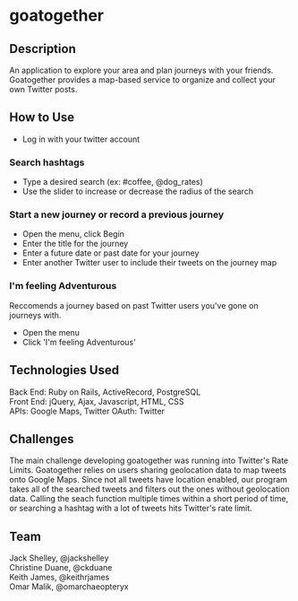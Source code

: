 # goatogether

## Description
An application to explore your area and plan journeys with your friends. Goatogether provides a map-based service to organize and collect your own Twitter posts.

## How to Use
+ Log in with your twitter account

### Search hashtags
+ Type a desired search (ex: #coffee, @dog_rates)
+ Use the slider to increase or decrease the radius of the search

### Start a new journey or record a previous journey
+ Open the menu, click Begin
+ Enter the title for the journey
+ Enter a future date or past date for your journey
+ Enter another Twitter user to include their tweets on the journey map

### I'm feeling Adventurous
Reccomends a journey based on past Twitter users you've gone on journeys with.

+ Open the menu
+ Click 'I'm feeling Adventurous'

## Technologies Used
Back End: Ruby on Rails, ActiveRecord, PostgreSQL  
Front End: jQuery, Ajax, Javascript, HTML, CSS  
APIs: Google Maps, Twitter
OAuth: Twitter

## Challenges
The main challenge developing goatogether was running into Twitter's Rate Limits. Goatogether relies on users sharing geolocation data to map tweets onto Google Maps. Since not all tweets have location enabled, our program takes all of the searched tweets and filters out the ones without geolocation data. Calling the seach function multiple times within a short period of time, or searching a hashtag with a lot of tweets hits Twitter's rate limit.

## Team
Jack Shelley, @jackshelley  
Christine Duane, @ckduane  
Keith James, @keithrjames  
Omar Malik, @omarchaeopteryx  
